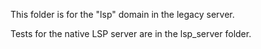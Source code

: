 This folder is for the "lsp" domain in the legacy server.

Tests for the native LSP server are in the lsp_server folder.
